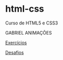 # html-css
 Curso de HTML5 e CSS3

GABRIEL ANIMAÇÕES

<a href="/exercícios/temporario.html">Exercícios</a>

<a href="/desafios">Desafios</a>

